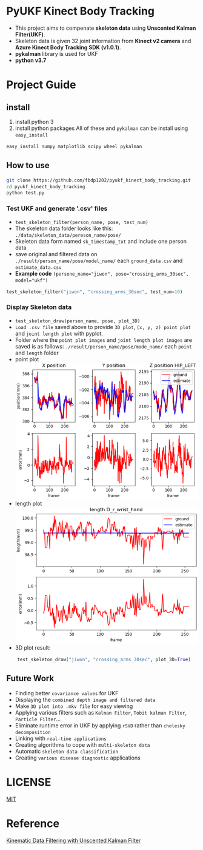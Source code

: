 # PyUKF Kinect Body Tracking

- This project aims to compenate **skeleton data** using **Unscented Kalman Filter(UKF)**.
- Skeleton data is given 32 joint information from **Kinect v2 camera** and **Azure Kinect Body Tracking SDK (v1.0.1)**.
- **pykalman** library is used for UKF
- **python v3.7**



# Project Guide

## install 

1. install python 3
2. install python packages
All of these and `pykalman` can be install using `easy_install`
```bash
easy_install numpy matplotlib scipy wheel pykalman
```

## How to use
```bash
git clone https://github.com/fbdp1202/pyukf_kinect_body_tracking.git
cd pyukf_kinect_body_tracking
python test.py
```

### Test UKF and generate '.csv' files

- `test_skeleton_filter(person_name, pose, test_num)`
- The skeleton data folder looks like this:
  `./data/skeleton_data/pereson_name/pose/`
- Skeleton data form named `sk_timestamp_txt` and include one person data
- save original and filtered data on `./result/person_name/pose/model_name/` each `ground_data.csv` and `estimate_data.csv`
- **Example code** `(persone_name="jiwon", pose="crossing_arms_30sec", model="ukf")`

```python
test_skeleton_filter("jiwon", "crossing_arms_30sec", test_num=10)
```

### Display Skeleton data

- `test_skeleton_draw(person_name, pose, plot_3D)`
- `Load .csv file` saved above to provide `3D plot`, `(x, y, z) point plot` and `joint length plot` with pyplot.
- Folder where the `point plot images` and `joint length plot images` are saved is as follows:
  `./result/person_name/pose/mode_name/` each `point` and `length`  folder
- point plot
  ![](./result/jiwon/crossing_arms_30sec/ukf/point/18_HIP_LEFT.png)
- length plot
  ![](./result/jiwon/crossing_arms_30sec/ukf/length/13_D_r_wrist_hand.png)
- 3D plot result:


```python
	test_skeleton_draw("jiwon", "crossing_arms_30sec", plot_3D=True)
```



## Future Work

- Finding better `covariance values` for UKF
- Displaying the `combined depth image and filtered data`
- Make `3D plot into .mkv file` for easy viewing
- Applying various filters such as `Kalman Filter`, `Tobit kalman Filter`, `Particle Filter`...
- Eliminate runtime error in UKF by applying `rSVD` rather than `cholesky decomposition`
- Linking with `real-time applications`
- Creating algorithms to cope with `multi-skeleton data`
- Automatic `skeleton data classification`
- Creating `various disease diagnostic` applications



# LICENSE

[MIT](LICENSE.md)

# Reference

[Kinematic Data Filtering with Unscented Kalman Filter](https://fenix.tecnico.ulisboa.pt/downloadFile/1689244997258111/mgoulao_paper.pdf)

